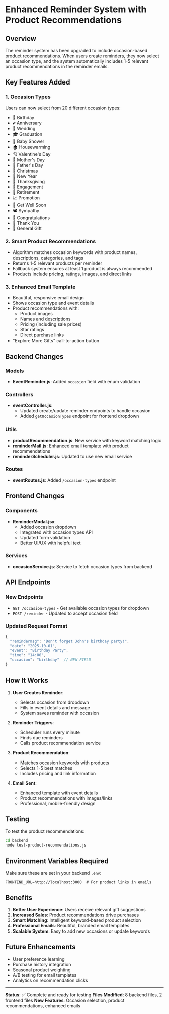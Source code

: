 # Enhanced Reminder System with Product Recommendations

## Overview
The reminder system has been upgraded to include occasion-based product recommendations. When users create reminders, they now select an occasion type, and the system automatically includes 1-5 relevant product recommendations in the reminder emails.

## Key Features Added

### 1. Occasion Types
Users can now select from 20 different occasion types:
- 🎂 Birthday
- 💕 Anniversary  
- 💒 Wedding
- 🎓 Graduation
- 👶 Baby Shower
- 🏠 Housewarming
- 💘 Valentine's Day
- 👩 Mother's Day
- 👨 Father's Day
- 🎄 Christmas
- 🎊 New Year
- 🦃 Thanksgiving
- 💍 Engagement
- 🎯 Retirement
- 📈 Promotion
- 🌸 Get Well Soon
- 🕊️ Sympathy
- 🎉 Congratulations
- 🙏 Thank You
- 🎁 General Gift

### 2. Smart Product Recommendations
- Algorithm matches occasion keywords with product names, descriptions, categories, and tags
- Returns 1-5 relevant products per reminder
- Fallback system ensures at least 1 product is always recommended
- Products include pricing, ratings, images, and direct links

### 3. Enhanced Email Template
- Beautiful, responsive email design
- Shows occasion type and event details
- Product recommendations with:
  - Product images
  - Names and descriptions
  - Pricing (including sale prices)
  - Star ratings
  - Direct purchase links
- "Explore More Gifts" call-to-action button

## Backend Changes

### Models
- **EventReminder.js**: Added `occasion` field with enum validation

### Controllers
- **eventController.js**: 
  - Updated create/update reminder endpoints to handle occasion
  - Added `getOccasionTypes` endpoint for frontend dropdown

### Utils
- **productRecommendation.js**: New service with keyword matching logic
- **reminderMail.js**: Enhanced email template with product recommendations
- **reminderScheduler.js**: Updated to use new email service

### Routes
- **eventRoutes.js**: Added `/occasion-types` endpoint

## Frontend Changes

### Components
- **ReminderModal.jsx**: 
  - Added occasion dropdown
  - Integrated with occasion types API
  - Updated form validation
  - Better UI/UX with helpful text

### Services
- **occasionService.js**: Service to fetch occasion types from backend

## API Endpoints

### New Endpoints
- `GET /occasion-types` - Get available occasion types for dropdown
- `POST /reminder` - Updated to accept occasion field

### Updated Request Format
```javascript
{
  "remindermsg": "Don't forget John's birthday party!",
  "date": "2025-10-01",
  "event": "Birthday Party", 
  "time": "14:00",
  "occasion": "birthday"  // NEW FIELD
}
```

## How It Works

1. **User Creates Reminder**:
   - Selects occasion from dropdown
   - Fills in event details and message
   - System saves reminder with occasion

2. **Reminder Triggers**:
   - Scheduler runs every minute
   - Finds due reminders
   - Calls product recommendation service

3. **Product Recommendation**:
   - Matches occasion keywords with products
   - Selects 1-5 best matches
   - Includes pricing and link information

4. **Email Sent**:
   - Enhanced template with event details
   - Product recommendations with images/links
   - Professional, mobile-friendly design

## Testing

To test the product recommendations:
```bash
cd backend
node test-product-recommendations.js
```

## Environment Variables Required

Make sure these are set in your backend `.env`:
```
FRONTEND_URL=http://localhost:3000  # For product links in emails
```

## Benefits

1. **Better User Experience**: Users receive relevant gift suggestions
2. **Increased Sales**: Product recommendations drive purchases
3. **Smart Matching**: Intelligent keyword-based product selection
4. **Professional Emails**: Beautiful, branded email templates
5. **Scalable System**: Easy to add new occasions or update keywords

## Future Enhancements

- User preference learning
- Purchase history integration
- Seasonal product weighting
- A/B testing for email templates
- Analytics on recommendation clicks

---

**Status**: ✅ Complete and ready for testing
**Files Modified**: 8 backend files, 2 frontend files
**New Features**: Occasion selection, product recommendations, enhanced emails